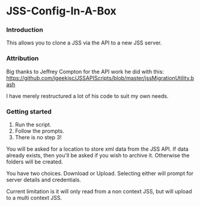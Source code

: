 # JSS-Config-In-A-Box

### Introduction

This allows you to clone a JSS via the API to a new JSS server.

### Attribution

Big thanks to Jeffrey Compton for the API work he did with this:
https://github.com/igeekjsc/JSSAPIScripts/blob/master/jssMigrationUtility.bash

I have merely restructured a lot of his code to suit my own needs.

### Getting started

1. Run the script.
2. Follow the prompts.
3. There is no step 3!

You will be asked for a location to store xml data from the JSS API.
If data already exists, then you'll be asked if you wish to archive it. Otherwise the folders will be created.

You have two choices. Download or Upload. Selecting either will prompt for server details and credentials.

Current limitation is it will only read from a non context JSS, but will upload to a multi context JSS.